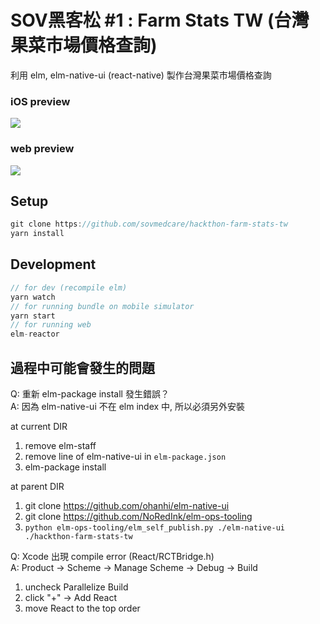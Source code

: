 # SOV黑客松 #1 : Farm Stats TW (台灣果菜市場價格查詢)

利用 elm, elm-native-ui (react-native) 製作台灣果菜市場價格查詢

### iOS preview
![](https://i.imgur.com/E2SdXxS.png)

### web preview
![](https://i.imgur.com/gHprryW.png)

## Setup

```js
git clone https://github.com/sovmedcare/hackthon-farm-stats-tw
yarn install
```

## Development

```js
// for dev (recompile elm)
yarn watch
// for running bundle on mobile simulator
yarn start
// for running web
elm-reactor
```

## 過程中可能會發生的問題

Q: 重新 elm-package install 發生錯誤？  
A: 因為 elm-native-ui 不在 elm index 中, 所以必須另外安裝  

  at current DIR
  1. remove elm-staff
  1. remove line of elm-native-ui in ```elm-package.json```
  1. elm-package install

  at parent DIR
  1. git clone https://github.com/ohanhi/elm-native-ui
  1. git clone https://github.com/NoRedInk/elm-ops-tooling
  1. ```python elm-ops-tooling/elm_self_publish.py ./elm-native-ui ./hackthon-farm-stats-tw```

Q: Xcode 出現 compile error (React/RCTBridge.h)  
A: Product -> Scheme -> Manage Scheme -> Debug -> Build  

  1. uncheck Parallelize Build
  1. click "+" -> Add React
  1. move React to the top order
